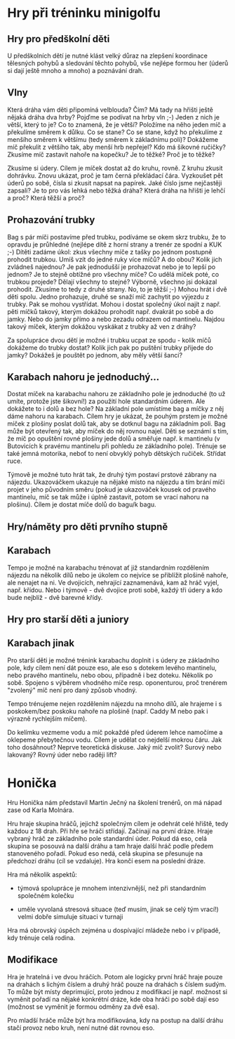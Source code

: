 Hry při tréninku minigolfu
==========================


Hry pro předškolní děti
-----------------------

U předškolních dětí je nutné klást velký důraz na zlepšení koordinace
tělesných pohybů a sledování těchto pohybů, vše nejlépe formou her (úderů si
dají ještě mnoho a mnoho) a poznávání drah.

## Vlny

Která dráha vám děti připomíná velblouda? Čím? Má tady na hřišti ještě nějaká
dráha dva hrby? Pojďme se podívat na hrby vln ;-) Jeden z nich je větší, který
to je? Co to znamená, že je větší? Položíme na něho jeden míč a překulíme
směrem k důlku. Co se stane? Co se stane, když ho překulíme z menšího směrem k
většímu (tedy směrem k základnímu poli)? Dokážeme míč překulit z většího tak,
aby menší hrb nepřejel? Kdo má šikovné ručičky? Zkusíme míč zastavit nahoře na
kopečku? Je to těžké? Proč je to těžké?

Zkusíme si údery. Cílem je míček dostat až do kruhu, rovně. Z kruhu zkusit
dohrávku. Znovu ukázat, proč je tam černá překládací čára. Vyzkoušet pět úderů
po sobě, čísla si zkusit napsat na papírek. Jaké číslo jsme nejčastěji
zapsali? Je to pro vás lehká nebo těžká dráha? Která dráha na hřišti je lehčí
a proč? Která těžší a proč?

## Prohazování trubky

Bag s pár míči postavíme před trubku, podíváme se okem skrz trubku, že to
opravdu je průhledné (nejlépe dítě z horní strany a trenér ze spodní a KUK ;-)
Dítěti zadáme úkol: zkus všechny míče z tašky po jednom postupně prohodit
trubkou. Umíš vzít do jedné ruky více míčů? A do obou? Kolik jich zvládneš
najednou? Je pak jednodušší je prohazovat nebo je to lepší po jednom? Je to
stejně obtížné pro všechny míče? Co udělá míček poté, co trubkou projede?
Dělají všechny to stejné? Výborně, všechno jsi dokázal prohodit. Zkusíme to
tedy z druhé strany. No, to je těžší ;-) Mohou hrát i dvě děti spolu. Jedno
prohazuje, druhé se snaží míč zachytit po výjezdu z trubky. Pak se mohou
vystřídat. Mohou i dostat společný úkol najít z např. pěti míčků takový,
kterým dokážou prohodit např. dvakrát po sobě a do jamky. Nebo do jamky přímo
a nebo zezadu odrazem od mantinelu. Najdou takový míček, kterým dokážou
vyskákat z trubky až ven z dráhy?

Za spolupráce dvou dětí je možné i trubku ucpat ze spodu - kolik míčů dokážeme
do trubky dostat? Kolik jich pak po puštění trubky přijede do jamky? Dokážeš
je pouštět po jednom, aby měly větší šanci?

## Karabach nahoru je jednoduchý...

Dostat míček na karabachu nahoru ze základního pole je jednoduché (to už
umíte, protože jste šikovní!) za použití hole standardním úderem. Ale dokážete
to i dolů a bez hole? Na základní pole umístíme bag a míčky z něj dáme nahoru
na karabach. Cílem hry je ukázat, že pouhým prstem je možné míček z plošiny
poslat dolů tak, aby se dotknul bagu na základním poli. Bag může být otevřený
tak, aby míček do něj rovnou najel. Děti se seznámí s tím, že míč po opuštění
rovné plošiny jede dolů a směřuje např. k mantinelu (v Butovicích k pravému
mantinelu při pohledu ze základního pole). Trénuje se také jemná motorika,
neboť to není obvyklý pohyb dětských ručiček. Střídat ruce.

Týmově je možné tuto hrát tak, že druhý tým postaví prstové zábrany na
nájezdu. Ukazováčkem ukazuje na nějaké místo na nájezdu a tím brání míči
projet v jeho původním směru (pokud je ukazováček kousek od pravého mantinelu,
míč se tak může i úplně zastavit, potom se vrací nahoru na plošinu). Cílem je
dostat míče dolů do bagu/k bagu.



Hry/náměty pro děti prvního stupně
----------------------------------

## Karabach

Tempo je možné na karabachu trénovat ať již standardním rozdělením nájezdu na
několik dílů nebo je úkolem co nejvíce se přiblížit plošině nahoře, ale
nenajet na ni. Ve dvojicích, nehrající zaznamenává, kam až hráč vyjel,
např. křídou. Nebo i týmově - dvě dvojice proti sobě, každý tři údery a kdo
bude nejblíž - dvě barevné křídy.



Hry pro starší děti a juniory
-----------------------------

## Karabach jinak

Pro starší děti je možné trénink karabachu doplnit i s údery ze základního
pole, kdy cílem není dát pouze eso, ale eso s dotekem levého mantinelu, nebo
pravého mantinelu, nebo obou, případně i bez doteku. Několik po sobě. Spojeno
s výběrem vhodného míče resp. oponenturou, proč trenérem "zvolený" míč není
pro daný způsob vhodný.

Tempo trénujeme nejen rozdělením nájezdu na mnoho dílů, ale hrajeme i s
poskokem/bez poskoku nahoře na plošině (např. Caddy M nebo pak i výrazně
rychlejším míčem).

Do kelímku vezmeme vodu a míč pokaždé před úderem lehce namočíme a oklepeme
přebytečnou vodu. Cílem je udělat co nejdelší mokrou čáru. Jak toho dosáhnout?
Neprve teoretická diskuse. Jaký míč zvolit? Surový nebo lakovaný? Rovný úder
nebo raději lift?



Honička
=======

Hru Honička nám představil Martin Ječný na školení trenérů, on má nápad zase
od Karla Molnára.

Hru hraje skupina hráčů, jejichž společným cílem je odehrát celé hřiště, tedy
každou z 18 drah. Při hře se hráči střídají. Začínají na první dráze. Hraje
vybraný hráč ze základního pole standardní úder. Pokud dá eso, celá skupina se
posouvá na další dráhu a tam hraje další hráč podle předem stanoveného
pořadí. Pokud eso nedá, celá skupina se přesunuje na předchozí dráhu (cíl se
vzdaluje). Hra končí esem na poslední dráze.

Hra má několik aspektů:

- týmová spolupráce je mnohem intenzivnější, než při standardním společném
  kolečku

- uměle vyvolaná stresová situace (teď musím, jinak se celý tým vrací!) velmi
  dobře simuluje situaci v turnaji

Hra má obrovský úspěch zejména u dospívající mládeže nebo i v případě, kdy
trénuje celá rodina.


Modifikace
----------

Hra je hratelná i ve dvou hráčích. Potom ale logicky první hráč hraje pouze na
drahách s lichým číslem a druhý hráč pouze na drahách s číslem sudým. To může
být místy deprimující, proto jednou z modifikací je např. možnost si vyměnit
pořadí na nějaké konkrétní dráze, kde oba hráči po sobě dají eso (možnost se
vyměnit je formou odměny za dvě esa).

Pro mladší hráče může být hra modifikována, kdy na postup na další dráhu stačí
provoz nebo kruh, není nutné dát rovnou eso.

